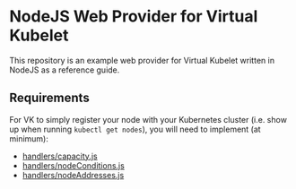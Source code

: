 # NodeJS Web Provider for Virtual Kubelet

This repository is an example web provider for Virtual Kubelet written in NodeJS as a reference guide.

## Requirements

For VK to simply register your node with your Kubernetes cluster (i.e. show up when running ```kubectl get nodes```), you will need to implement (at minimum):
- [handlers/capacity.js](src/handlers/capacity.js)
- [handlers/nodeConditions.js](src/handlers/nodeConditions.js)
- [handlers/nodeAddresses.js](src/handlers/nodeAddresses.js)
